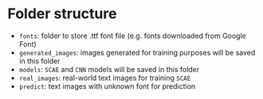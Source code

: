 # Folder structure
* `fonts`: folder to store .ttf font file (e.g. fonts downloaded from Google Font)
* `generated_images`: images generated for training purposes will be saved in this folder
* `models`: `SCAE` and `CNN` models will be saved in this folder
* `real_images`: real-world text images for training `SCAE`
* `predict`: text images with unknown font for prediction